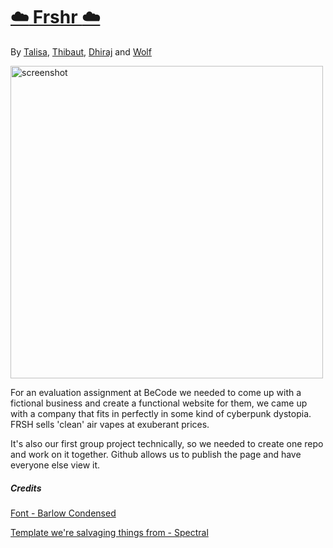 # [:cloud: Frshr :cloud:](https://tallyvanv.github.io/frshr-prtf/mission.html)

By [Talisa](https://github.com/tallyvanv), [Thibaut](https://github.com/thibence-95), [Dhiraj](https://github.com/grgdhiraj) and [Wolf](https://github.com/Nikske)

<img src="https://i.imgur.com/SNVZpxM.png" width="500" alt="screenshot">

For an evaluation assignment at BeCode we needed to come up with a fictional business and create a functional website for them, we came up with a company that fits in perfectly in some kind of cyberpunk dystopia. FRSH sells 'clean' air vapes at exuberant prices.

It's also our first group project technically, so we needed to create one repo and work on it together. Github allows us to publish the page and have everyone else view it.


##### Credits

[Font - Barlow Condensed](https://fonts.google.com/specimen/Barlow+Condensed)

[Template we're salvaging things from - Spectral](https://html5up.net/spectral)
